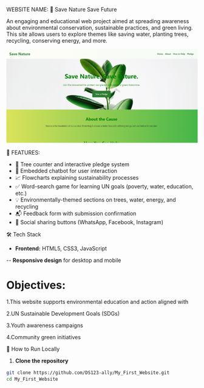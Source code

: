 WEBSITE NAME:  🌿 Save Nature Save Future

An engaging and educational web project aimed at spreading awareness about environmental conservation, sustainable practices, and green living. This site allows users to explore themes like saving water,       planting trees, recycling, conserving energy, and more.


![image alt](https://github.com/DS123-ally/My_First_Website/blob/dd682d63ff47360d19375d1db7145d7ac4814bde/Screenshot%202025-06-30%20192351.png)



🧩 FEATURES:
- 🌳 Tree counter and interactive pledge system
- 💬 Embedded chatbot for user interaction
- 📈 Flowcharts explaining sustainability processes
- ✅ Word-search game for learning UN goals (poverty, water, education, etc.)
- 💡 Environmentally-themed sections on trees, water, energy, and recycling
- 📬 Feedback form with submission confirmation
- 🔗 Social sharing buttons (WhatsApp, Facebook, Instagram)

🛠 Tech Stack

- **Frontend:** HTML5, CSS3, JavaScript
  
-- **Responsive design** for desktop and mobile

# Objectives:
1.This website supports environmental education and action aligned with

2.UN Sustainable Development Goals (SDGs)

3.Youth awareness campaigns

4.Community green initiatives

  
🚀 How to Run Locally
 1. **Clone the repository**
   ```bash
   git clone https://github.com/DS123-ally/My_First_Website.git
   cd My_First_Website


